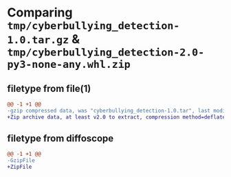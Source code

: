 # Comparing `tmp/cyberbullying_detection-1.0.tar.gz` & `tmp/cyberbullying_detection-2.0-py3-none-any.whl.zip`

## filetype from file(1)

```diff
@@ -1 +1 @@
-gzip compressed data, was "cyberbullying_detection-1.0.tar", last modified: Fri May 26 08:04:18 2023, max compression
+Zip archive data, at least v2.0 to extract, compression method=deflate
```

## filetype from diffoscope

```diff
@@ -1 +1 @@
-GzipFile
+ZipFile
```

